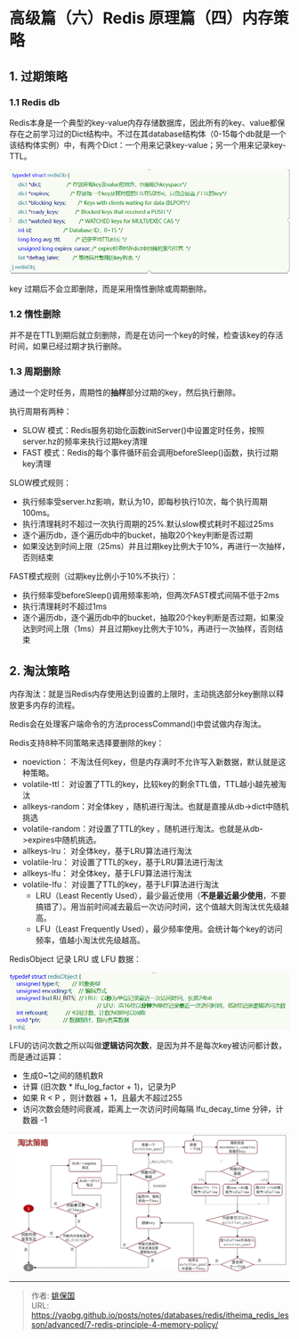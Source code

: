 # 高级篇（六）Redis 原理篇（四）内存策略


## 1. 过期策略

### 1.1 Redis db

Redis本身是一个典型的key-value内存存储数据库，因此所有的key、value都保存在之前学习过的Dict结构中。不过在其database结构体（0-15每个db就是一个该结构体实例）中，有两个Dict：一个用来记录key-value；另一个用来记录key-TTL。

![struct redisDb](../images/1653983423128.png)

key 过期后不会立即删除，而是采用惰性删除或周期删除。

### 1.2 惰性删除

并不是在TTL到期后就立刻删除，而是在访问一个key的时候，检查该key的存活时间，如果已经过期才执行删除。

### 1.3 周期删除

通过一个定时任务，周期性的**抽样**部分过期的key，然后执行删除。

执行周期有两种：

- SLOW 模式：Redis服务初始化函数initServer()中设置定时任务，按照server.hz的频率来执行过期key清理
- FAST 模式：Redis的每个事件循环前会调用beforeSleep()函数，执行过期key清理

SLOW模式规则：

- 执行频率受server.hz影响，默认为10，即每秒执行10次，每个执行周期100ms。
- 执行清理耗时不超过一次执行周期的25%.默认slow模式耗时不超过25ms
- 逐个遍历db，逐个遍历db中的bucket，抽取20个key判断是否过期
- 如果没达到时间上限（25ms）并且过期key比例大于10%，再进行一次抽样，否则结束

FAST模式规则（过期key比例小于10%不执行）：

- 执行频率受beforeSleep()调用频率影响，但两次FAST模式间隔不低于2ms
- 执行清理耗时不超过1ms
- 逐个遍历db，逐个遍历db中的bucket，抽取20个key判断是否过期，如果没达到时间上限（1ms）并且过期key比例大于10%，再进行一次抽样，否则结束

## 2. 淘汰策略

内存淘汰：就是当Redis内存使用达到设置的上限时，主动挑选部分key删除以释放更多内存的流程。

Redis会在处理客户端命令的方法processCommand()中尝试做内存淘汰。

Redis支持8种不同策略来选择要删除的key：

- noeviction： 不淘汰任何key，但是内存满时不允许写入新数据，默认就是这种策略。
- volatile-ttl： 对设置了TTL的key，比较key的剩余TTL值，TTL越小越先被淘汰
- allkeys-random：对全体key ，随机进行淘汰。也就是直接从db->dict中随机挑选
- volatile-random：对设置了TTL的key ，随机进行淘汰。也就是从db->expires中随机挑选。
- allkeys-lru： 对全体key，基于LRU算法进行淘汰
- volatile-lru： 对设置了TTL的key，基于LRU算法进行淘汰
- allkeys-lfu： 对全体key，基于LFU算法进行淘汰
- volatile-lfu： 对设置了TTL的key，基于LFI算法进行淘汰
  - LRU（Least Recently Used），最少最近使用（**不是最近最少使用**，不要搞错了）。用当前时间减去最后一次访问时间，这个值越大则淘汰优先级越高。
  - LFU（Least Frequently Used），最少频率使用。会统计每个key的访问频率，值越小淘汰优先级越高。

RedisObject 记录 LRU 或 LFU 数据：

![RedisObject](../images/1653984029506.png)

LFU的访问次数之所以叫做**逻辑访问次数**，是因为并不是每次key被访问都计数，而是通过运算：

- 生成0~1之间的随机数R
- 计算 (旧次数 * lfu_log_factor + 1)，记录为P
- 如果 R < P ，则计数器 + 1，且最大不超过255
- 访问次数会随时间衰减，距离上一次访问时间每隔 lfu_decay_time 分钟，计数器 -1

![内存淘汰策略流程图](../images/1653984085095.png)

---

> 作者: [姚保国](https://yaobg.github.io)  
> URL: https://yaobg.github.io/posts/notes/databases/redis/itheima_redis_lesson/advanced/7-redis-principle-4-memory-policy/  

